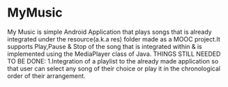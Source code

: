 # MyMusic
My Music is simple Android Application that plays songs that is already integrated under the resource(a.k.a res) folder made as a MOOC project.It supports Play,Pause &amp; Stop of the song that is integrated within &amp; is implemented using the MediaPlayer class of Java.
THINGS STILL NEEDED TO BE DONE:
   1.Integration of a playlist to the already made application so that user can select any song of their choice or play it in the chronological order of their arrangement.
